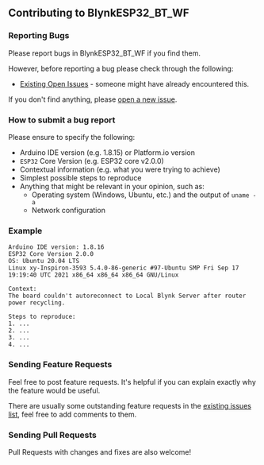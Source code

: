 ## Contributing to BlynkESP32_BT_WF

### Reporting Bugs

Please report bugs in BlynkESP32_BT_WF if you find them.

However, before reporting a bug please check through the following:

* [Existing Open Issues](https://github.com/khoih-prog/BlynkESP32_BT_WF/issues) - someone might have already encountered this.

If you don't find anything, please [open a new issue](https://github.com/khoih-prog/BlynkESP32_BT_WF/issues/new).

### How to submit a bug report

Please ensure to specify the following:

* Arduino IDE version (e.g. 1.8.15) or Platform.io version
* `ESP32` Core Version (e.g. ESP32 core v2.0.0)
* Contextual information (e.g. what you were trying to achieve)
* Simplest possible steps to reproduce
* Anything that might be relevant in your opinion, such as:
  * Operating system (Windows, Ubuntu, etc.) and the output of `uname -a`
  * Network configuration


### Example

```
Arduino IDE version: 1.8.16
ESP32 Core Version 2.0.0
OS: Ubuntu 20.04 LTS
Linux xy-Inspiron-3593 5.4.0-86-generic #97-Ubuntu SMP Fri Sep 17 19:19:40 UTC 2021 x86_64 x86_64 x86_64 GNU/Linux

Context:
The board couldn't autoreconnect to Local Blynk Server after router power recycling.

Steps to reproduce:
1. ...
2. ...
3. ...
4. ...
```

### Sending Feature Requests

Feel free to post feature requests. It's helpful if you can explain exactly why the feature would be useful.

There are usually some outstanding feature requests in the [existing issues list](https://github.com/khoih-prog/BlynkESP32_BT_WF/issues?q=is%3Aopen+is%3Aissue+label%3Aenhancement), feel free to add comments to them.

### Sending Pull Requests

Pull Requests with changes and fixes are also welcome!
